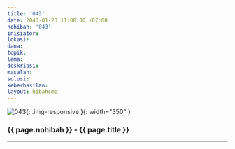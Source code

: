 ```yaml
---
title: '043'
date: 2043-01-23 11:08:00 +07:00
nohibah: '043'
inisiator: 
lokasi: 
dana: 
topik: 
lama: 
deskripsi: 
masalah: 
solusi: 
keberhasilan: 
layout: hibahcmb
---
```


![043](/static/img/hibahcmb/043.png){: .img-responsive }{: width="350" }

### {{ page.nohibah }} - {{ page.title }}

---
